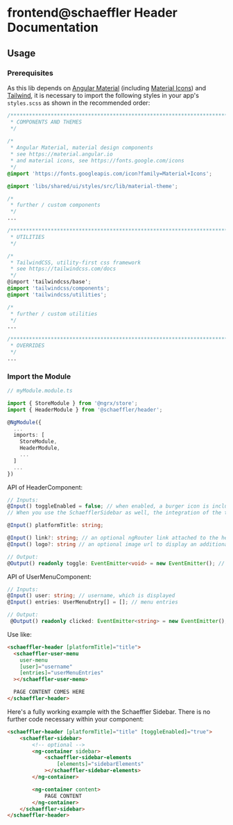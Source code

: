 # frontend@schaeffler Header Documentation

## Usage

### Prerequisites

As this lib depends on [Angular Material](https://material.angular.io) (including [Material Icons](https://fonts.google.com/icons)) and [Tailwind](https://tailwindcss.com/docs), it is necessary to import the following styles in your app's `styles.scss` as shown in the recommended order:

``` scss
/***************************************************************************************************
 * COMPONENTS AND THEMES
 */
 
/*
 * Angular Material, material design components
 * see https://material.angular.io
 * and material icons, see https://fonts.google.com/icons
 */
@import 'https://fonts.googleapis.com/icon?family=Material+Icons';

@import 'libs/shared/ui/styles/src/lib/material-theme';

/*
 * further / custom components
 */
...

/***************************************************************************************************
 * UTILITIES
 */

/*
 * TailwindCSS, utility-first css framework
 * see https://tailwindcss.com/docs
 */
@import 'tailwindcss/base';
@import 'tailwindcss/components';
@import 'tailwindcss/utilities';

/*
 * further / custom utilities
 */
...

/***************************************************************************************************
 * OVERRIDES
 */ 
...
```

### Import the Module

```typescript
// myModule.module.ts

import { StoreModule } from '@ngrx/store';
import { HeaderModule } from '@schaeffler/header';

@NgModule({
  ...
  imports: [
    StoreModule,
    HeaderModule,
    ...
  ]
  ...
})
```

API of HeaderComponent:

```typescript
// Inputs:
@Input() toggleEnabled = false; // when enabled, a burger icon is included and the output event is active
// When you use the SchaefflerSidebar as well, the integration of the toggle event and the button click is already done for you. 

@Input() platformTitle: string;

@Input() link?: string; // an optional ngRouter link attached to the header title.  
@Input() logo?: string // an optional image url to display an additional logo next to the Schaeffler logo

// Output:
@Output() readonly toggle: EventEmitter<void> = new EventEmitter(); // is emitted when the burger icon was clicked
```

API of UserMenuComponent: 

```typescript
// Inputs:
@Input() user: string; // username, which is displayed
@Input() entries: UserMenuEntry[] = []; // menu entries

// Output: 
 @Output() readonly clicked: EventEmitter<string> = new EventEmitter(); // is emitted when a element of the menu is clicked. Emitted event contains the provided key within the UserMenuEntry.
```


Use like:

```html
<schaeffler-header [platformTitle]="title">
  <schaeffler-user-menu
    user-menu
    [user]="username"
    [entries]="userMenuEntries"
  ></schaeffler-user-menu>

  PAGE CONTENT COMES HERE
</schaeffler-header>
```

Here's a fully working example with the Schaeffler Sidebar. There is no further code necessary within your component: 

```html
<schaeffler-header [platformTitle]="title" [toggleEnabled]="true">
    <schaeffler-sidebar>
        <!-- optional -->
        <ng-container sidebar>
            <schaeffler-sidebar-elements
                [elements]="sidebarElements"
            ></schaeffler-sidebar-elements>
        </ng-container>

        <ng-container content>
            PAGE CONTENT
        </ng-container>
    </schaeffler-sidebar>
</schaeffler-header>
```



